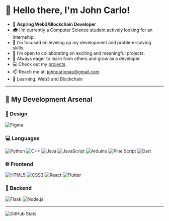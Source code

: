 # 👋 Hello there, I'm John Carlo!
- 🌟 **Aspring Web3/Blockchain Developer**
- 🎓 I’m currently a Computer Science student actively looking for an internship.
- 🌱 I’m focused on leveling up my development and problem-solving skills.
- 🤝 I’m open to collaborating on exciting and meaningful projects.
- 🚀 Always eager to learn from others and grow as a developer.
- 💻 Check out my [projects](https://github.com/johncarlonas?tab=repositories).
- 📫 Reach me at: johncarlonas@gmail.com
- 🚀 Learning: Web3 and Blockchain

---

## 🚀 My Development Arsenal

### 🎨 Design
![Figma](https://img.shields.io/badge/Figma-F24E1E?style=for-the-badge&logo=figma&logoColor=white)

### 💻 Languages
![Python](https://img.shields.io/badge/Python-3776AB?style=for-the-badge&logo=python&logoColor=white)
![C++](https://img.shields.io/badge/C++-00599C?style=for-the-badge&logo=c%2B%2B&logoColor=white)
![Java](https://img.shields.io/badge/Java-007396?style=for-the-badge&logo=java&logoColor=white)
![JavaScript](https://img.shields.io/badge/JavaScript-F7DF1E?style=for-the-badge&logo=javascript&logoColor=black)
![Arduino](https://img.shields.io/badge/Arduino-00979D?style=for-the-badge&logo=arduino&logoColor=white)
![Pine Script](https://img.shields.io/badge/Pine%20Script-43B78D?style=for-the-badge&logo=tradingview&logoColor=white)
![Dart](https://img.shields.io/badge/Dart-0175C2?style=for-the-badge&logo=dart&logoColor=white)

### 🌐 Frontend
![HTML5](https://img.shields.io/badge/HTML5-E34F26?style=for-the-badge&logo=html5&logoColor=white)
![CSS3](https://img.shields.io/badge/CSS3-1572B6?style=for-the-badge&logo=css3&logoColor=white)
![React](https://img.shields.io/badge/React-20232A?style=for-the-badge&logo=react&logoColor=61DAFB)
![Flutter](https://img.shields.io/badge/Flutter-02569B?style=for-the-badge&logo=flutter&logoColor=white)

### 🧩 Backend  
![Flask](https://img.shields.io/badge/Flask-000000?style=for-the-badge&logo=flask&logoColor=white)
![Node.js](https://img.shields.io/badge/Node.js-339933?style=for-the-badge&logo=node.js&logoColor=white)  

---

![GitHub Stats](https://github-readme-stats.vercel.app/api?username=johncarlonas&show_icons=true&theme=radical)
